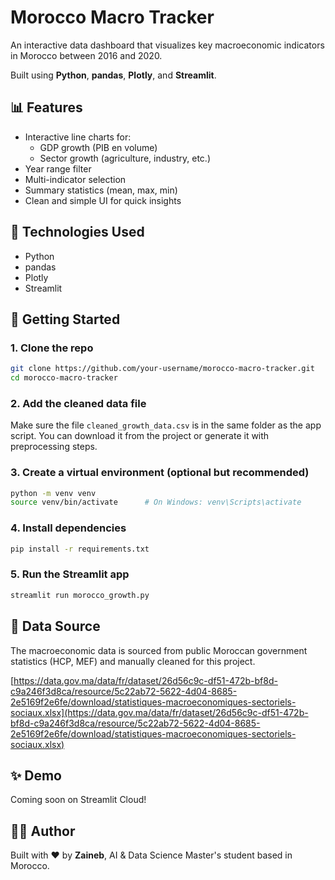 #  Morocco Macro Tracker

An interactive data dashboard that visualizes key macroeconomic indicators in Morocco between 2016 and 2020.

Built using **Python**, **pandas**, **Plotly**, and **Streamlit**.

## 📊 Features

- Interactive line charts for:
  - GDP growth (PIB en volume)
  - Sector growth (agriculture, industry, etc.)
- Year range filter
- Multi-indicator selection
- Summary statistics (mean, max, min)
- Clean and simple UI for quick insights

## 🧠 Technologies Used

- Python
- pandas
- Plotly
- Streamlit

## 🚀 Getting Started

### 1. Clone the repo

```bash
git clone https://github.com/your-username/morocco-macro-tracker.git
cd morocco-macro-tracker
```

### 2. Add the cleaned data file

Make sure the file `cleaned_growth_data.csv` is in the same folder as the app script.
You can download it from the project or generate it with preprocessing steps.

### 3. Create a virtual environment (optional but recommended)

```bash
python -m venv venv
source venv/bin/activate      # On Windows: venv\Scripts\activate
```

### 4. Install dependencies

```bash
pip install -r requirements.txt
```

### 5. Run the Streamlit app

```bash
streamlit run morocco_growth.py
```

## 📁 Data Source

The macroeconomic data is sourced from public Moroccan government statistics (HCP, MEF) and manually cleaned for this project.

[https://data.gov.ma/data/fr/dataset/26d56c9c-df51-472b-bf8d-c9a246f3d8ca/resource/5c22ab72-5622-4d04-8685-2e5169f2e6fe/download/statistiques-macroeconomiques-sectoriels-sociaux.xlsx](https://data.gov.ma/data/fr/dataset/26d56c9c-df51-472b-bf8d-c9a246f3d8ca/resource/5c22ab72-5622-4d04-8685-2e5169f2e6fe/download/statistiques-macroeconomiques-sectoriels-sociaux.xlsx)

## ✨ Demo

Coming soon on Streamlit Cloud!

## 👩‍💻 Author

Built with ❤️ by **Zaineb**, AI & Data Science Master's student based in Morocco.

